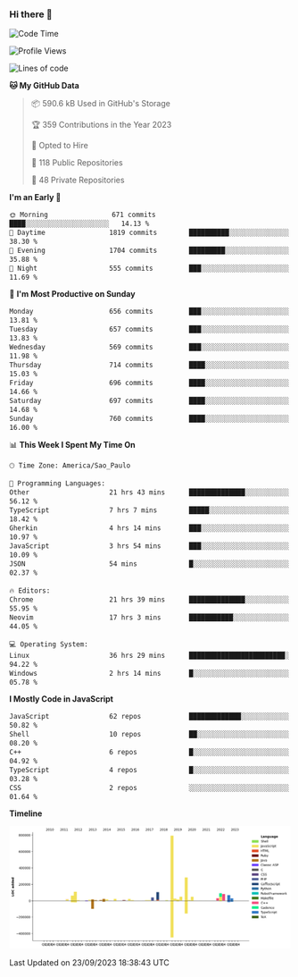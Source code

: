 ### Hi there 👋

<!--START_SECTION:waka-->
![Code Time](http://img.shields.io/badge/Code%20Time-5%2C047%20hrs%205%20mins-blue)

![Profile Views](http://img.shields.io/badge/Profile%20Views-0-blue)

![Lines of code](https://img.shields.io/badge/From%20Hello%20World%20I%27ve%20Written-2.0%20million%20lines%20of%20code-blue)

**🐱 My GitHub Data** 

> 📦 590.6 kB Used in GitHub's Storage 
 > 
> 🏆 359 Contributions in the Year 2023
 > 
> 💼 Opted to Hire
 > 
> 📜 118 Public Repositories 
 > 
> 🔑 48 Private Repositories 
 > 
**I'm an Early 🐤** 

```text
🌞 Morning                671 commits         ████░░░░░░░░░░░░░░░░░░░░░   14.13 % 
🌆 Daytime                1819 commits        ██████████░░░░░░░░░░░░░░░   38.30 % 
🌃 Evening                1704 commits        █████████░░░░░░░░░░░░░░░░   35.88 % 
🌙 Night                  555 commits         ███░░░░░░░░░░░░░░░░░░░░░░   11.69 % 
```
📅 **I'm Most Productive on Sunday** 

```text
Monday                   656 commits         ███░░░░░░░░░░░░░░░░░░░░░░   13.81 % 
Tuesday                  657 commits         ███░░░░░░░░░░░░░░░░░░░░░░   13.83 % 
Wednesday                569 commits         ███░░░░░░░░░░░░░░░░░░░░░░   11.98 % 
Thursday                 714 commits         ████░░░░░░░░░░░░░░░░░░░░░   15.03 % 
Friday                   696 commits         ████░░░░░░░░░░░░░░░░░░░░░   14.66 % 
Saturday                 697 commits         ████░░░░░░░░░░░░░░░░░░░░░   14.68 % 
Sunday                   760 commits         ████░░░░░░░░░░░░░░░░░░░░░   16.00 % 
```


📊 **This Week I Spent My Time On** 

```text
🕑︎ Time Zone: America/Sao_Paulo

💬 Programming Languages: 
Other                    21 hrs 43 mins      ██████████████░░░░░░░░░░░   56.12 % 
TypeScript               7 hrs 7 mins        █████░░░░░░░░░░░░░░░░░░░░   18.42 % 
Gherkin                  4 hrs 14 mins       ███░░░░░░░░░░░░░░░░░░░░░░   10.97 % 
JavaScript               3 hrs 54 mins       ███░░░░░░░░░░░░░░░░░░░░░░   10.09 % 
JSON                     54 mins             █░░░░░░░░░░░░░░░░░░░░░░░░   02.37 % 

🔥 Editors: 
Chrome                   21 hrs 39 mins      ██████████████░░░░░░░░░░░   55.95 % 
Neovim                   17 hrs 3 mins       ███████████░░░░░░░░░░░░░░   44.05 % 

💻 Operating System: 
Linux                    36 hrs 29 mins      ████████████████████████░   94.22 % 
Windows                  2 hrs 14 mins       █░░░░░░░░░░░░░░░░░░░░░░░░   05.78 % 
```

**I Mostly Code in JavaScript** 

```text
JavaScript               62 repos            █████████████░░░░░░░░░░░░   50.82 % 
Shell                    10 repos            ██░░░░░░░░░░░░░░░░░░░░░░░   08.20 % 
C++                      6 repos             █░░░░░░░░░░░░░░░░░░░░░░░░   04.92 % 
TypeScript               4 repos             █░░░░░░░░░░░░░░░░░░░░░░░░   03.28 % 
CSS                      2 repos             ░░░░░░░░░░░░░░░░░░░░░░░░░   01.64 % 
```



**Timeline**

![Lines of Code chart](https://raw.githubusercontent.com/jampow/jampow/master/assets/bar_graph.png)


 Last Updated on 23/09/2023 18:38:43 UTC
<!--END_SECTION:waka-->
